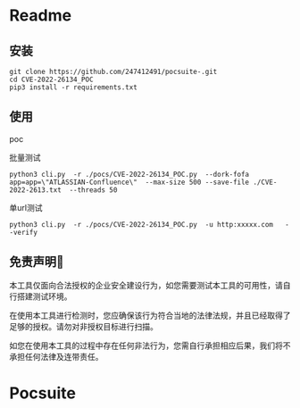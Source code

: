 # Readme

## 安装

```
git clone https://github.com/247412491/pocsuite-.git
cd CVE-2022-26134_POC
pip3 install -r requirements.txt
```

## 使用

poc

批量测试

```
python3 cli.py  -r ./pocs/CVE-2022-26134_POC.py  --dork-fofa app=app=\"ATLASSIAN-Confluence\"  --max-size 500 --save-file ./CVE-2022-2613.txt  --threads 50
```

单url测试

```
python3 cli.py  -r ./pocs/CVE-2022-26134_POC.py  -u http:xxxxx.com   --verify
```



## 免责声明🧐

本工具仅面向合法授权的企业安全建设行为，如您需要测试本工具的可用性，请自行搭建测试环境。

在使用本工具进行检测时，您应确保该行为符合当地的法律法规，并且已经取得了足够的授权。请勿对非授权目标进行扫描。

如您在使用本工具的过程中存在任何非法行为，您需自行承担相应后果，我们将不承担任何法律及连带责任。

# Pocsuite